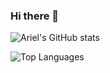 ### Hi there 👋

<!--
**jleonestevez/jleonestevez** is a ✨ _special_ ✨ repository because its `README.md` (this file) appears on your GitHub profile.

Here are some ideas to get you started:

- 🔭 I’m currently working on ...
- 🌱 I’m currently learning ...
- 👯 I’m looking to collaborate on ...
- 🤔 I’m looking for help with ...
- 💬 Ask me about ...
- 📫 How to reach me: ...
- 😄 Pronouns: ...
- ⚡ Fun fact: ...
-->

![Ariel's GitHub stats](https://github-readme-stats.vercel.app/api?username=jleonestevez&show_icons=true&count_private=true)

![Top Languages](https://github-readme-stats.vercel.app/api/top-langs/?username=jleonestevez&layout=compact)
